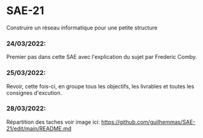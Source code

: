 # SAE-21
Construire un réseau informatique pour une petite structure

### 24/03/2022:
Premier pas dans cette SAE avec l'explication du sujet par Frederic Comby. 

### 25/03/2022:
Revoir, cette fois-ci, en groupe tous les objectifs, les livrables et toutes les consignes d'excution.

### 28/03/2022:
Répartition des taches
 voir image ici: https://github.com/guilhemmas/SAE-21/edit/main/README.md
